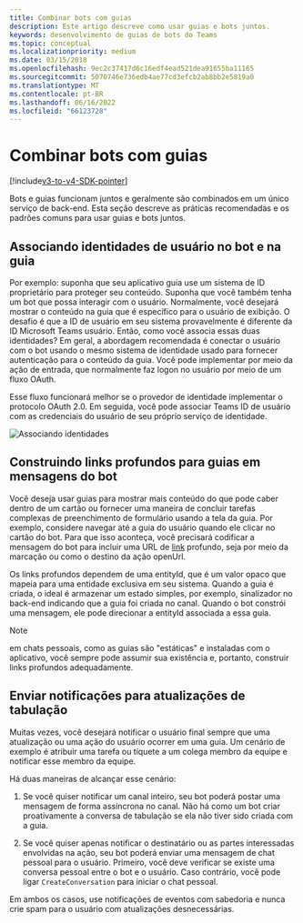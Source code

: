 ```yaml
---
title: Combinar bots com guias
description: Este artigo descreve como usar guias e bots juntos.
keywords: desenvolvimento de guias de bots do Teams
ms.topic: conceptual
ms.localizationpriority: medium
ms.date: 03/15/2018
ms.openlocfilehash: 9ec2c37417d6c16edf4ead521dea91655ba11165
ms.sourcegitcommit: 5070746e736edb4ae77cd3efcb2ab8bb2e5819a0
ms.translationtype: MT
ms.contentlocale: pt-BR
ms.lasthandoff: 06/16/2022
ms.locfileid: "66123728"
---
```

# <a name="combine-bots-with-tabs"></a>Combinar bots com guias

[!include[v3-to-v4-SDK-pointer](~/includes/v3-to-v4-pointer-bots.md)]

Bots e guias funcionam juntos e geralmente são combinados em um único serviço de back-end. Esta seção descreve as práticas recomendadas e os padrões comuns para usar guias e bots juntos.

## <a name="associating-user-identities-across-bot-and-tab"></a>Associando identidades de usuário no bot e na guia

Por exemplo: suponha que seu aplicativo guia use um sistema de ID proprietário para proteger seu conteúdo. Suponha que você também tenha um bot que possa interagir com o usuário. Normalmente, você desejará mostrar o conteúdo na guia que é específico para o usuário de exibição. O desafio é que a ID de usuário em seu sistema provavelmente é diferente da ID Microsoft Teams usuário. Então, como você associa essas duas identidades?
Em geral, a abordagem recomendada é conectar o usuário com o bot usando o mesmo sistema de identidade usado para fornecer autenticação para o conteúdo da guia. Você pode implementar por meio da ação de entrada, que normalmente faz logon no usuário por meio de um fluxo OAuth.

Esse fluxo funcionará melhor se o provedor de identidade implementar o protocolo OAuth 2.0. Em seguida, você pode associar Teams ID de usuário com as credenciais do usuário de seu próprio serviço de identidade.

   ![Associando identidades](~/assets/images/bots/associating_contexts.png)

## <a name="constructing-deep-links-to-tabs-in-messages-from-your-bot"></a>Construindo links profundos para guias em mensagens do bot

Você deseja usar guias para mostrar mais conteúdo do que pode caber dentro de um cartão ou fornecer uma maneira de concluir tarefas complexas de preenchimento de formulário usando a tela da guia. Por exemplo, considere navegar até a guia do usuário quando ele clicar no cartão do bot. Para que isso aconteça, você precisará codificar a mensagem do bot para incluir uma URL de [link](~/concepts/build-and-test/deep-links.md) profundo, seja por meio da marcação ou como o destino da ação openUrl.

Os links profundos dependem de uma entityId, que é um valor opaco que mapeia para uma entidade exclusiva em seu sistema. Quando a guia é criada, o ideal é armazenar um estado simples, por exemplo, sinalizador no back-end indicando que a guia foi criada no canal. Quando o bot constrói uma mensagem, ele pode direcionar a entityId associada a essa guia.

> [!NOTE]
> em chats pessoais, como as guias são "estáticas" e instaladas com o aplicativo, você sempre pode assumir sua existência e, portanto, construir links profundos adequadamente.

## <a name="sending-notifications-for-tab-updates"></a>Enviar notificações para atualizações de tabulação

Muitas vezes, você desejará notificar o usuário final sempre que uma atualização ou uma ação do usuário ocorrer em uma guia. Um cenário de exemplo é atribuir uma tarefa ou tíquete a um colega membro da equipe e notificar esse membro da equipe.

Há duas maneiras de alcançar esse cenário:

1. Se você quiser notificar um canal inteiro, seu bot poderá postar uma mensagem de forma assíncrona no canal. Não há como um bot criar proativamente a conversa de tabulação se ela não tiver sido criada com a guia.

2. Se você quiser apenas notificar o destinatário ou as partes interessadas envolvidas na ação, seu bot poderá enviar uma mensagem de chat pessoal para o usuário. Primeiro, você deve verificar se existe uma conversa pessoal entre o bot e o usuário. Caso contrário, você pode ligar `CreateConversation` para iniciar o chat pessoal.

Em ambos os casos, use notificações de eventos com sabedoria e nunca crie spam para o usuário com atualizações desnecessárias.
